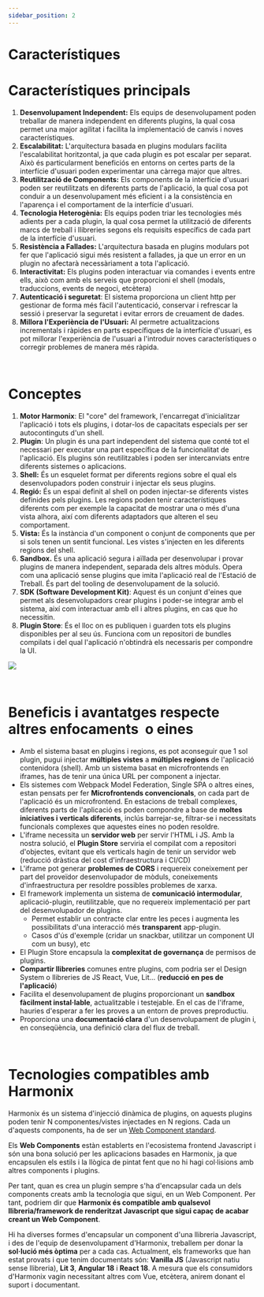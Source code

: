 ```yaml
---
sidebar_position: 2
---
```


# Característiques

# Característiques principals

1. **Desenvolupament Independent:** Els equips de desenvolupament poden treballar de manera independent en diferents plugins, la qual cosa permet una major agilitat i facilita la implementació de canvis i noves característiques.
2. **Escalabilitat:** L'arquitectura basada en plugins modulars facilita l'escalabilitat horitzontal, ja que cada plugin es pot escalar per separat. Això és particularment beneficiós en entorns on certes parts de la interfície d'usuari poden experimentar una càrrega major que altres.
3. **Reutilització de Components:** Els components de la interfície d'usuari poden ser reutilitzats en diferents parts de l'aplicació, la qual cosa pot conduir a un desenvolupament més eficient i a la consistència en l'aparença i el comportament de la interfície d'usuari.
4. **Tecnologia Heterogènia:** Els equips poden triar les tecnologies més adients per a cada plugin, la qual cosa permet la utilització de diferents marcs de treball i llibreries segons els requisits específics de cada part de la interfície d'usuari.
5. **Resistència a Fallades:** L'arquitectura basada en plugins modulars pot fer que l'aplicació sigui més resistent a fallades, ja que un error en un plugin no afectarà necessàriament a tota l'aplicació.
6. **Interactivitat:** Els plugins poden interactuar via comandes i events entre ells, això com amb els serveis que proporcioni el shell (modals, traduccions, events de negoci, etcètera)
7. **Autenticació i seguretat**: El sistema proporciona un client http per gestionar de forma més fàcil l'autenticació, conservar i refrescar la sessió i preservar la seguretat i evitar errors de creuament de dades.
8. **Millora l'Experiència de l'Usuari:** Al permetre actualitzacions incrementals i ràpides en parts específiques de la interfície d'usuari, es pot millorar l'experiència de l'usuari a l'introduir noves característiques o corregir problemes de manera més ràpida.

<br/>

# Conceptes

1. **Motor Harmonix**: El "core" del framework, l'encarregat d'inicialitzar l'aplicació i tots els plugins, i dotar-los de capacitats especials per ser autocontinguts d'un shell.
2. **Plugin**: Un plugin és una part independent del sistema que conté tot el necessari per executar una part específica de la funcionalitat de l'aplicació. Els plugins són reutilitzables i poden ser intercanviats entre diferents sistemes o aplicacions.
3. **Shell:** És un esquelet format per diferents regions sobre el qual els desenvolupadors poden construir i injectar els seus plugins.
4. **Regió:** És un espai definit al shell on poden injectar-se diferents vistes definides pels plugins. Les regions poden tenir característiques diferents com per exemple la capacitat de mostrar una o més d'una vista alhora, així com diferents adaptadors que alteren el seu comportament.
5. **Vista:** És la instància d'un component o conjunt de components que per si sols tenen un sentit funcional. Les vistes s'injecten en les diferents regions del shell.
6. **Sandbox.** És una aplicació segura i aïllada per desenvolupar i provar plugins de manera independent, separada dels altres mòduls. Opera com una aplicació sense plugins que imita l'aplicació real de l'Estació de Treball. És part del tooling de desenvolupament de la solució.
7. **SDK (Software Development Kit)**: Aquest és un conjunt d'eines que permet als desenvolupadors crear plugins i poder-se integrar amb el sistema, així com interactuar amb ell i altres plugins, en cas que ho necessitin.
8. **Plugin Store**: És el lloc on es publiquen i guarden tots els plugins disponibles per al seu ús. Funciona com un repositori de bundles compilats i del qual l'aplicació n'obtindrà els necessaris per compondre la UI.

  

![](https://t9012015559.p.clickup-attachments.com/t9012015559/60d2fe59-dd78-406e-8701-cea5bdc2d40f/image.png)


<br/>

# Beneficis i avantatges respecte altres enfocaments  o eines

*   Amb el sistema basat en plugins i regions, es pot aconseguir que 1 sol plugin, pugui injectar **múltiples vistes** a **múltiples regions** de l'aplicació contenidora (shell). Amb un sistema basat en microfrontends en iframes, has de tenir una única URL per component a injectar.
*   Els sistemes com Webpack Model Federation, Single SPA o altres eines, estan pensats per fer **Microfrontends convencionals**, on cada part de l'aplicació és un microfrontend. En estacions de treball complexes, diferents parts de l'aplicació es poden compondre a base de **moltes iniciatives i verticals diferents**, inclús barrejar-se, filtrar-se i necessitats funcionals complexes que aquestes eines no poden resoldre.
*   L'iframe necessita un **servidor web** per servir l'HTML i JS. Amb la nostra solució, el **Plugin Store** serviria el compilat com a repositori d'objectes, evitant que els verticals hagin de tenir un servidor web (reducció dràstica del cost d'infraestructura i CI/CD)
*   L'iframe pot generar **problemes de CORS** i requereix coneixement per part del proveïdor desenvolupador de mòduls, coneixements d'infraestructura per resoldre possibles problemes de xarxa.
*   El framework implementa un sistema de **comunicació intermodular**, aplicació-plugin, reutilitzable, que no requereix implementació per part del desenvolupador de plugins.
    *   Permet establir un contracte clar entre les peces i augmenta les possibilitats d'una interacció més **transparent** app-plugin.
    *   Casos d'ús d'exemple (cridar un snackbar, utilitzar un component UI com un busy), etc
*   El Plugin Store encapsula la **complexitat de governança** de permisos de plugins.
*   **Compartir llibreries** comunes entre plugins, com podria ser el Design System o llibreries de JS React, Vue, Lit... (**reducció en pes de l'aplicació**)
*   Facilita el desenvolupament de plugins proporcionant un **sandbox fàcilment instal·lable**, actualitzable i testejable. En el cas de l'iframe, hauries d'esperar a fer les proves a un entorn de proves preproductiu.
*   Proporciona una **documentació clara** d'un desenvolupament de plugin i, en conseqüència, una definició clara del flux de treball.


<br/>

# Tecnologies compatibles amb Harmonix

Harmonix és un sistema d'injecció dinàmica de plugins, on aquests plugins poden tenir N componentes/vistes injectades en N regions. Cada un d'aquests components, ha de ser un [Web Component standard](https://developer.mozilla.org/es/docs/Web/API/Web_components).

Els **Web Components** estàn establerts en l'ecosistema frontend Javascript i són una bona solució per les aplicacions basades en Harmonix, ja que encapsulen els estils i la llògica de pintat fent que no hi hagi col·lisions amb altres components i plugins.

Per tant, quan es crea un plugin sempre s'ha d'encapsular cada un dels components creats amb la tecnologia que sigui, en un Web Component. Per tant, podriem dir que **Harmonix és compatible amb qualsevol llibreria/framework de renderitzat Javascript que sigui capaç de acabar creant un Web Component**.

Hi ha diverses formes d'encapsular un component d'una llibreria Javascript, i des de l'equip de desenvolupament d'Harmonix, treballem per donar la **sol·lució més òptima** per a cada cas. Actualment, els frameworks que han estat provats i que tenim documentats són: **Vanilla JS** (Javascript natiu sense llibreria), **Lit 3**, **Angular 18** i **React 18**. A mesura que els consumidors d'Harmonix vagin necessitant altres com Vue, etcètera, anirem donant el suport i documentant.